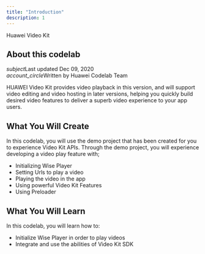 ```yaml
---
title: "Introduction"
description: 1
---
```


<huawei-codelab-about codelab-title="Huawei Video Kit" last-updated="2020-12-21T13:20:13-07:00" authors="Huawei Codelab Team">
<div class="codelab-title">
<div class="token">Huawei Video Kit</div></div>
<div class="about-card">
<h2 class="title">About this codelab</h2>
<div class="last-updated"><i class="material-icons">subject</i>Last updated Dec 09, 2020</div>
<div class="authors"><i class="material-icons">account_circle</i>Written by Huawei Codelab Team</div></div>
</huawei-codelab-about>

<p>
	HUAWEI Video Kit provides video playback in this version, and will support video editing and video hosting in later versions, helping you quickly build desired video features to deliver a superb video experience to your app users.
</p>
<h2>
	<strong>What You Will Create</strong>
</h2>
<p>In this codelab, you will use the demo project that has been created for you to experience Video Kit APIs. Through the demo project, you will experience developing a video play feature with;</p>
<ul>
	<li>Initializing Wise Player</li>
	<li>Setting Urls to play a video</li>
	<li>Playing the video in the app</li>
	<li>Using powerful Video Kit Features</li>
  <li>Using Preloader</li>
</ul>
<h2 class="checklist">
	<strong>What You Will Learn</strong>
</h2>
<p>
	In this codelab, you will learn how to:
</p>
<ul class="checklist">
	<li>Initialize Wise Player in order to play videos</li>
	<li>Integrate and use the abilities of Video Kit SDK</li>
</ul>
